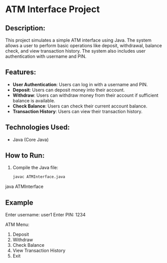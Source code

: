 # ATM Interface Project

## Description:
This project simulates a simple ATM interface using Java. The system allows a user to perform basic operations like deposit, withdrawal, balance check, and view transaction history. The system also includes user authentication with username and PIN.

## Features:
- **User Authentication**: Users can log in with a username and PIN.
- **Deposit**: Users can deposit money into their account.
- **Withdraw**: Users can withdraw money from their account if sufficient balance is available.
- **Check Balance**: Users can check their current account balance.
- **Transaction History**: Users can view their transaction history.

## Technologies Used:
- Java (Core Java)

## How to Run:
1. Compile the Java file:
   ```bash
   javac ATMInterface.java
java ATMInterface

## Example
Enter username: user1
Enter PIN: 1234

ATM Menu:
1. Deposit
2. Withdraw
3. Check Balance
4. View Transaction History
5. Exit
